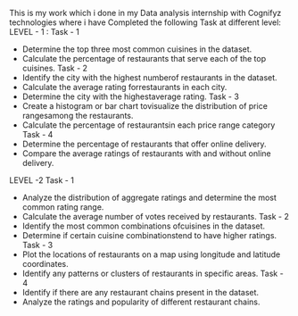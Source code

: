 This is my work which i done in my Data analysis internship with Cognifyz technologies where i have Completed the following Task at different level:
LEVEL - 1 :
Task - 1 
- Determine the top three most common cuisines in the dataset.
- Calculate the percentage of restaurants that serve each of the top cuisines.
Task - 2
- Identify the city with the highest numberof restaurants in the dataset.
- Calculate the average rating forrestaurants in each city.
- Determine the city with the highestaverage rating.
Task - 3
- Create a histogram or bar chart tovisualize the distribution of price rangesamong the restaurants.
- Calculate the percentage of restaurantsin each price range category
Task - 4
- Determine the percentage of restaurants that offer online delivery.
- Compare the average ratings of restaurants with and without online delivery.

LEVEL -2
Task - 1
- Analyze the distribution of aggregate ratings and determine the most common rating range.
- Calculate the average number of votes received by restaurants.
Task - 2
- Identify the most common combinations ofcuisines in the dataset.
- Determine if certain cuisine combinationstend to have higher ratings.
Task - 3
- Plot the locations of restaurants on a map using longitude and latitude coordinates.
- Identify any patterns or clusters of restaurants in specific areas.
Task - 4
- Identify if there are any restaurant chains present in the dataset.
- Analyze the ratings and popularity of different restaurant chains.
